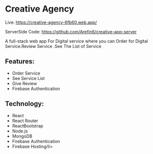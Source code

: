 <h1> Creative Agency </h1>

Live: https://creative-agency-6fb60.web.app/

ServerSide Code: https://github.com/Arefin6/creative-app-server

A full-stack web app For Digital service where you can Order for Digital Service.Review Service .See The List of Service

<h2> Features: </h2>

<ul>
  <li>Order Service</li>
  <li>See Service List</li>
  <li>Give Review</li>
  <li>Firebase Authentication</li>
</ul>

<h2> Technology: </h2>
<ul>
  <li> React</li>
  <li>React Router</li>
  <li>ReactBootstrap</li>
  <li>Node.js</li>
  <li>MongoDB</li>
  <li>Firebase Authentication</li>
 <li>Firebase Hosting/li>
</ul>

